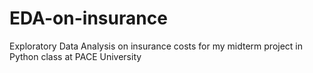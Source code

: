 # EDA-on-insurance
Exploratory Data Analysis on insurance costs for my midterm project in Python class at PACE University
